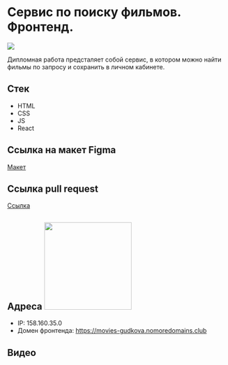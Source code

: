 # Сервис по поиску фильмов. Фронтенд.

<img src="https://media.giphy.com/media/aPUWIkCcerreE/giphy.gif">

Дипломная работа предсталяет собой сервис, в котором можно найти фильмы по запросу и сохранить в личном кабинете.

## Стек

- HTML
- CSS
- JS
- React

## Ссылка на макет Figma

<a href='https://drive.google.com/drive/folders/16FHWqVzP8BmyJaFlp7pE1PnBGgC2NY_K?usp=sharing' target="_blank">Макет</a>

## Ссылка pull request

<a href='https://github.com/MariiaGudkova/movies-explorer-frontend/pull/5' target="_blank">Ссылка</a>

## Адреса <img src="https://media.giphy.com/media/6z00LdHYkOhw8WAUcA/giphy.gif" width="200px" height="200px">

- IP: 158.160.35.0
- Домен фронтенда: https://movies-gudkova.nomoredomains.club

## Видео
